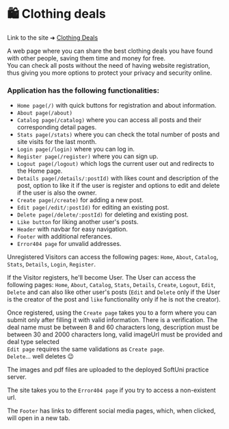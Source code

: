 # :shopping: Clothing deals

Link to the site ➜ [Clothing Deals](https://marketplace-website-beta.vercel.app/)

A web page where you can share the best clothing deals you have found with other people, saving them time and money for free.<br/>
You can check all posts without the need of having website registration, thus giving you more options to protect your privacy and security online.

### Application has the following functionalities:
- `Home page(/)` with quick buttons for registration and about information.
- `About page(/about)`
- `Catalog page(/catalog)` where you can access all posts and their corresponding detail pages.
- `Stats page(/stats)` where you can check the total number of posts and site visits for the last month.
- `Login page(/login)` where you can log in.
- `Register page(/register)` where you can sign up.
- `Logout page(/logout)` which logs the current user out and redirects to the Home page.
- `Details page(/details/:postId)` with likes count and description of the post, option to like it if the user is register and options to edit and delete if the user is also the owner.
- `Create page(/create)` for adding a new post.
- `Edit page(/edit/:postId)` for editing an existing post.
- `Delete page(/delete/:postId)` for deleting and existing post.
- `Like button` for liking another user's posts.
- `Header` with navbar for easy navigation.
- `Footer` with additional referances.
- `Error404 page` for unvalid addresses.

Unregistered Visitors can access the following pages: `Home`, `About`, `Catalog`, `Stats`, `Details`, `Login`, `Register`.

If the Visitor registers, he'll become User. The User can access the following pages: `Home`, `About`, `Catalog`, `Stats`, `Details`, `Create`, `Logout`, `Edit`, `Delete` and can also like other user's posts (`Edit` and `Delete` only if the User is the creator of the post and `like` functionality only if he is not the creator).

Once registered, using the `Create page` takes you to a form where you can submit only after filling it with valid information. There is a verification. The deal name must be between 8 and 60 characters long, description must be between 30 and 2000 characters long, valid imageUrl must be provided and deal type selected<br/>
`Edit page` requires the same validations as `Create page`.<br/>
`Delete`... well deletes :wink:

The images and pdf files are uploaded to the deployed SoftUni practice server.

The site takes you to the `Error404 page` if you try to access a non-existent url.

The `Footer` has links to different social media pages, which, when clicked, will open in a new tab.
